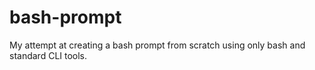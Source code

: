 # bash-prompt
My attempt at creating a bash prompt from scratch using only bash and standard CLI tools.

